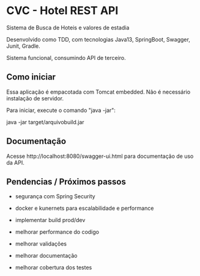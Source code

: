 # CVC - Hotel REST API

Sistema de Busca de Hoteis e valores de estadia

Desenvolvido como TDD, com tecnologias Java13, SpringBoot, Swagger, Junit, Gradle.

Sistema funcional, consumindo API de terceiro.

## Como iniciar

Essa aplicação é empacotada com Tomcat embedded. Não é necessário instalação de servidor. 

Para iniciar, execute o comando "java -jar":

java -jar target/arquivobuild.jar

## Documentação

Acesse http://localhost:8080/swagger-ui.html para documentação de uso da API.

## Pendencias / Próximos passos

- segurança com Spring Security

- docker e kunernets para escalabilidade e performance

- implementar build prod/dev

- melhorar performance do codigo

- melhorar validações

- melhorar documentação

- melhorar cobertura dos testes
